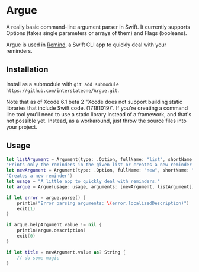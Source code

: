 Argue
=====

A really basic command-line argument parser in Swift. It currently supports Options (takes single parameters or arrays of them) and Flags (booleans).

Argue is used in [Remind](https://github.com/interstateone/Remind), a Swift CLI app to quickly deal with your reminders.

## Installation

Install as a submodule with `git add submodule
https://github.com/interstateone/Argue.git`.

Note that as of Xcode 6.1 beta 2 "Xcode does not support building static libraries
that include Swift code. (17181019)". If you're creating a command line tool
you'll need to use a static library instead of a framework, and that's not
possible yet. Instead, as a workaround, just throw the source files into your
project.

## Usage

```swift
let listArgument = Argument(type: .Option, fullName: "list", shortName: "l", description:
"Prints only the reminders in the given list or creates a new reminder there")
let newArgument = Argument(type: .Option, fullName: "new", shortName: "n", description:
"Creates a new reminder")
let usage = "A little app to quickly deal with reminders."
let argue = Argue(usage: usage, arguments: [newArgument, listArgument])

if let error = argue.parse() {
    println("Error parsing arguments: \(error.localizedDescription)")
    exit(1)
}

if argue.helpArgument.value != nil {
    println(argue.description)
    exit(0)
}

if let title = newArgument.value as? String {
    // do some magic
}
```
